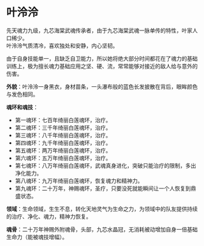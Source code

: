 # 叶泠泠

先天魂力九级，九芯海棠武魂传承者，由于九芯海棠武魂一脉单传的特性，叶家人口稀少。<br>
叶泠泠气质清冷，喜欢独处和安静，内心坚韧。<br>

由于自身技能单一，且缺乏自卫能力，所以她将绝大部分时间都花在了魂力的基础训练上，极为擅长魂力基础应用之坚、硬、流，常常能够对接近的敌人给与意外的伤害。

**外貌**：叶泠泠一身黑衣，身材苗条，一头瀑布般的蓝色长发披散在背后，眼眸颜色与发色相同。

**魂环和魂技**：
* 第一魂环：七百年绮丽白莲魂环，治疗。
* 第二魂环：三千年绮丽白莲魂环，治疗。
* 第三魂环：八千年绮丽白莲魂环，治疗。
* 第四魂环：九千年绮丽白莲魂环，治疗。
* 第五魂环：两万年绮丽白莲魂环，治疗。
* 第六魂环：五万年绮丽白莲魂环，治疗。
* 第七魂环：八万年绮丽白莲魂环，武魂真身进化，突破只能治疗的限制，多出净化能力。
* 第八魂环：九万年绮丽白莲魂环，恢复魂力和精神力。
* 第九魂环：二十万年，神赐魂环，圣疗，只要没死就能瞬间让一个人恢复到鼎盛状态。

**领域**：生命领域，生生不息，转化天地灵气为生命之力，为领域中的队友提供持续的治疗、净化、魂力，精神力恢复。

**魂骨**：二十万年神赐外附魂骨，头部，九芯水晶冠，无消耗被动增加自身一倍基础生命力（能被魂技增幅）。